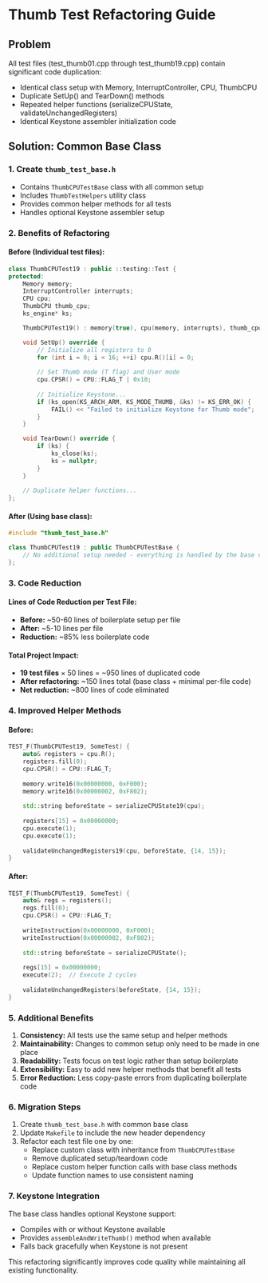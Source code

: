 # Thumb Test Refactoring Guide

## Problem
All test files (test_thumb01.cpp through test_thumb19.cpp) contain significant code duplication:
- Identical class setup with Memory, InterruptController, CPU, ThumbCPU
- Duplicate SetUp() and TearDown() methods
- Repeated helper functions (serializeCPUState, validateUnchangedRegisters)
- Identical Keystone assembler initialization code

## Solution: Common Base Class

### 1. Create `thumb_test_base.h`
- Contains `ThumbCPUTestBase` class with all common setup
- Includes `ThumbTestHelpers` utility class
- Provides common helper methods for all tests
- Handles optional Keystone assembler setup

### 2. Benefits of Refactoring

#### Before (Individual test files):
```cpp
class ThumbCPUTest19 : public ::testing::Test {
protected:
    Memory memory;
    InterruptController interrupts;
    CPU cpu;
    ThumbCPU thumb_cpu;
    ks_engine* ks;

    ThumbCPUTest19() : memory(true), cpu(memory, interrupts), thumb_cpu(cpu), ks(nullptr) {}

    void SetUp() override {
        // Initialize all registers to 0
        for (int i = 0; i < 16; ++i) cpu.R()[i] = 0;
        
        // Set Thumb mode (T flag) and User mode
        cpu.CPSR() = CPU::FLAG_T | 0x10;
        
        // Initialize Keystone...
        if (ks_open(KS_ARCH_ARM, KS_MODE_THUMB, &ks) != KS_ERR_OK) {
            FAIL() << "Failed to initialize Keystone for Thumb mode";
        }
    }

    void TearDown() override {
        if (ks) {
            ks_close(ks);
            ks = nullptr;
        }
    }
    
    // Duplicate helper functions...
};
```

#### After (Using base class):
```cpp
#include "thumb_test_base.h"

class ThumbCPUTest19 : public ThumbCPUTestBase {
    // No additional setup needed - everything is handled by the base class!
};
```

### 3. Code Reduction

#### Lines of Code Reduction per Test File:
- **Before:** ~50-60 lines of boilerplate setup per file
- **After:** ~5-10 lines per file
- **Reduction:** ~85% less boilerplate code

#### Total Project Impact:
- **19 test files** × 50 lines = ~950 lines of duplicated code
- **After refactoring:** ~150 lines total (base class + minimal per-file code)
- **Net reduction:** ~800 lines of code eliminated

### 4. Improved Helper Methods

#### Before:
```cpp
TEST_F(ThumbCPUTest19, SomeTest) {
    auto& registers = cpu.R();
    registers.fill(0);
    cpu.CPSR() = CPU::FLAG_T;
    
    memory.write16(0x00000000, 0xF000);
    memory.write16(0x00000002, 0xF802);
    
    std::string beforeState = serializeCPUState19(cpu);
    
    registers[15] = 0x00000000;
    cpu.execute(1);
    cpu.execute(1);
    
    validateUnchangedRegisters19(cpu, beforeState, {14, 15});
}
```

#### After:
```cpp
TEST_F(ThumbCPUTest19, SomeTest) {
    auto& regs = registers();
    regs.fill(0);
    cpu.CPSR() = CPU::FLAG_T;
    
    writeInstruction(0x00000000, 0xF000);
    writeInstruction(0x00000002, 0xF802);
    
    std::string beforeState = serializeCPUState();
    
    regs[15] = 0x00000000;
    execute(2);  // Execute 2 cycles
    
    validateUnchangedRegisters(beforeState, {14, 15});
}
```

### 5. Additional Benefits

1. **Consistency:** All tests use the same setup and helper methods
2. **Maintainability:** Changes to common setup only need to be made in one place
3. **Readability:** Tests focus on test logic rather than setup boilerplate
4. **Extensibility:** Easy to add new helper methods that benefit all tests
5. **Error Reduction:** Less copy-paste errors from duplicating boilerplate code

### 6. Migration Steps

1. Create `thumb_test_base.h` with common base class
2. Update `Makefile` to include the new header dependency
3. Refactor each test file one by one:
   - Replace custom class with inheritance from `ThumbCPUTestBase`
   - Remove duplicated setup/teardown code
   - Replace custom helper function calls with base class methods
   - Update function names to use consistent naming

### 7. Keystone Integration

The base class handles optional Keystone support:
- Compiles with or without Keystone available
- Provides `assembleAndWriteThumb()` method when available
- Falls back gracefully when Keystone is not present

This refactoring significantly improves code quality while maintaining all existing functionality.

